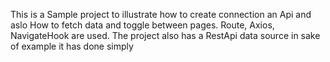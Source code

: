 <!-- What is it about -->

This is a Sample project to illustrate how to create connection an Api and aslo
How to fetch data and toggle between pages.
Route, Axios, NavigateHook are used.
The project also has a RestApi data source in sake of example it has done simply
